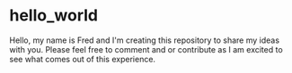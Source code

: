 # hello_world
Hello, my name is Fred and I'm creating this repository to share my ideas with you. Please feel free to comment and or contribute as I am excited to see what comes out of this experience. 
